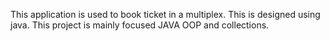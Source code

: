 This application is used to book ticket in a multiplex. This is designed using java. This project is mainly focused JAVA OOP and collections.
